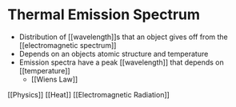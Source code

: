# Thermal Emission Spectrum

- Distribution of [[wavelength]]s that an object gives off from the [[electromagnetic spectrum]]
- Depends on an objects atomic structure and temperature
- Emission spectra have a peak [[wavelength]] that depends on [[temperature]]
  - [[Wiens Law]]

[[Physics]] [[Heat]] [[Electromagnetic Radiation]]

